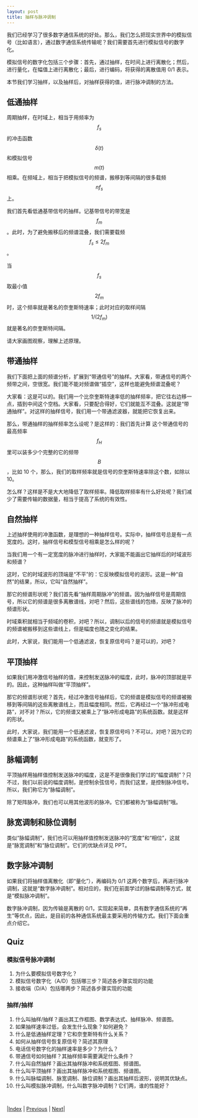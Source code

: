 ```yaml
---
layout: post
title: 抽样与脉冲调制
---
```


我们已经学习了很多数字通信系统的好处。那么，我们怎么把现实世界中的模拟信号（比如语言），通过数字通信系统传输呢？我们需要首先进行模拟信号的数字化。

模拟信号的数字化包括三个步骤：首先，通过抽样，在时间上进行离散化；然后，进行量化，在幅值上进行离散化；最后，进行编码，将获得的离散值用 0/1 表示。

本节我们学习抽样，以及抽样后，对抽样获得的值，进行脉冲调制的方法。

## 低通抽样

周期抽样，在时域上，相当于用频率为 $$f_s$$ 的冲击函数 $$\delta(t)$$ 和模拟信号 $$m(t)$$ 相乘。在频域上，相当于把模拟信号的频谱，搬移到等间隔的很多载频 $$n f_s$$上。

我们首先看低通基带信号的抽样。记基带信号的带宽是 $$f_m$$。此时，为了避免搬移后的频谱混叠，我们需要载频 $$f_s \leq 2 f_m$$。

当 $$f_s $$ 取最小值 $$2 f_m$$ 时，这个频率就是著名的奈奎斯特速率；此时对应的取样间隔 $$1/(2 f_m)$$ 就是著名的奈奎斯特间隔。

请大家画图观察，理解上述原理。

## 带通抽样

我们下面把上面的频谱分析，扩展到“带通信号”的抽样。大家看，带通信号的两个频带之间，空很宽。我们能不能对频谱做“插空”，这样也能避免频谱混叠呢？

大家看：这是可以的。我们用一个比奈奎斯特速率低的抽样频率，把它往右边移一点，插到中间这个空档。大家看，只要配合得好，它们就能互不混叠。这就是“带通抽样”。对这样的抽样信号，我们用一个带通滤波器，就能把它恢复出来。

那么，带通抽样的抽样频率怎么设呢？是这样的：我们首先计算 这个带通信号的最高频率 $$f_H$$ 里可以装多少个完整的它的频带 $$B$$，比如 10 个，那么，我们的取样频率就是信号的奈奎斯特速率除这个数，如除以 10。

怎么样？这样是不是大大地降低了取样频率。降低取样频率有什么好处呢？我们减少了需要传输的数据量，相当于提高了系统的有效性。

## 自然抽样

上述抽样使用的冲激函数，是理想的一种抽样信号。实际中，抽样信号总是有一点宽度的。这时，抽样信号和模型信号相乘是怎么样的呢？

当我们用一个有一定宽度的脉冲进行抽样时，大家能不能画出它抽样后的时域波形和频谱？

这时，它的时域波形的顶端是“不平”的：它反映模拟信号的波形。这是一种“自然”的结果，所以，它叫“自然抽样”。

那它的频谱形状呢？我们首先看“抽样周期脉冲”的频谱。因为抽样信号是周期信号，所以它的频谱是很多离散谱线，对吧？然后，这些谱线的包络，反映了脉冲的频谱形状。

时域乘积就相当于频域的卷积，对吧？所以，调制以后的信号的频谱就是模拟信号的频谱被搬移到这些谱线上，但是幅度也随之变化的结果。

此时，大家说，我们能用一个低通滤波，恢复原信号吗？是可以的，对吧？

## 平顶抽样

如果我们用冲激信号抽样的值，来控制发送脉冲的幅度，此时，脉冲的顶部就是平的。因此，这种抽样叫做“平顶抽样”。

那它的频谱形状呢？首先，经过冲激信号抽样后，它的频谱是模拟信号的频谱被搬移到等间隔的这些离散谱线上，而且幅度相同。然后，它再经过一个“脉冲形成电路”，对不对？所以，它的频谱又被乘上了“脉冲形成电路”的系统函数。就是这样的形状。

此时，大家说，我们能用一个低通滤波，恢复原信号吗？不可以，对吧？因为它的频谱乘上了“脉冲形成电路”的系统函数，就变形了。

## 脉幅调制

平顶抽样用抽样值控制发送脉冲的幅度，这是不是很像我们学过的“幅度调制”？只不过，我们以前说的幅度调制，是控制余弦信号，而我们这里，是控制脉冲信号。所以，我们称它为“脉幅调制”。

除了矩阵脉冲，我们也可以用其他波形的脉冲。它们都被称为“脉幅调制”哦。

## 脉宽调制和脉位调制

类似“脉幅调制”，我们也可以用抽样值控制发送脉冲的“宽度”和“相位”，这就是“脉宽调制”和“脉位调制”。它们的优缺点详见 PPT。

## 数字脉冲调制

如果我们将抽样值离散化（即“量化”），再编码为 0/1 这两个数字后，再进行脉冲调制，这就是“数字脉冲调制”。相对应的，我们在前面学过的脉幅调制等方式，就是“模拟脉冲调制”。

数字脉冲调制，因为传输是离散的 0/1，实现起来简单，具有数字通信系统的“再生”等优点，因此，是目前的各种通信系统最主要采用的传输方式。我们下面会重点介绍它。

## Quiz

### 模拟信号脉冲调制

1. 为什么要模拟信号数字化？
1. 模拟信号数字化（A/D）包括哪三步？简述各步骤实现的功能
1. 接收端（D/A）包括哪两步？简述各步骤实现的功能

### 抽样/抽样

1. 什么叫抽样/抽样？画出其工作框图、数学表达式、抽样脉冲、频谱图。
1. 如果抽样速率过低，会发生什么现象？如何避免？
1. 什么是低通抽样定理？它和奈奎斯特有什么关系？
1. 如何从抽样信号恢复原信号？简述其原理
1. 电话信号数字化的抽样速率是多少？为什么？
1. 带通信号如何抽样？其抽样频率需要满足什么条件？
1. 什么叫自然抽样？画出其抽样脉冲和系统框图、频谱图。
1. 什么叫平顶抽样？画出其抽样脉冲和系统框图、频谱图。
1. 什么叫脉幅调制、脉宽调制、脉位调制？画出其抽样后波形，说明其优缺点。
11. 什么叫模拟脉冲调制，什么叫数字脉冲调制？它们两，谁的性能好？

<br/>

|[Index](./) | [Previous](6-9-error) | [Next](7-3-quanti)|
